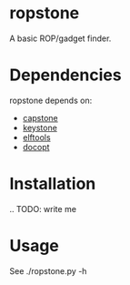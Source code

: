 ropstone
====================

A basic ROP/gadget finder.

Dependencies
====================

ropstone depends on:

* [capstone](http://www.capstone-engine.org/)
* [keystone](http://www.keystone-engine.org/)
* [elftools](https://github.com/eliben/pyelftools)
* [docopt](http://docopt.org/)

Installation
====================

.. TODO: write me

Usage
====================

See ./ropstone.py -h

